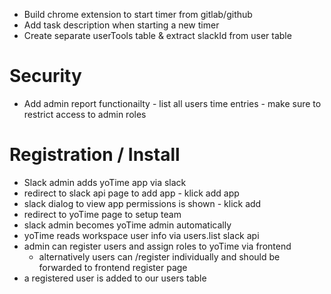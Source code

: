 * Build chrome extension to start timer from gitlab/github
* Add task description when starting a new timer
* Create separate userTools table & extract slackId from user table

# Security
* Add admin report functionailty - list all users time entries - make sure to restrict access to admin roles

# Registration / Install
* Slack admin adds yoTime app via slack
* redirect to slack api page to add app - klick add app
* slack dialog to view app permissions is shown - klick add
* redirect to yoTime page to setup team
* slack admin becomes yoTime admin automatically
* yoTime reads workspace user info via users.list slack api
* admin can register users and assign roles to yoTime via frontend
    * alternatively users can /register individually and should be forwarded to frontend register page
* a registered user is added to our users table
